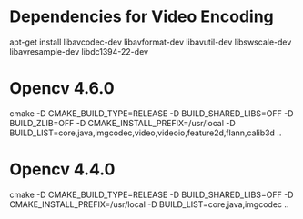 # Dependencies for Video Encoding
apt-get install libavcodec-dev libavformat-dev libavutil-dev libswscale-dev libavresample-dev libdc1394-22-dev

# Opencv 4.6.0
cmake -D CMAKE_BUILD_TYPE=RELEASE -D BUILD_SHARED_LIBS=OFF -D BUILD_ZLIB=OFF -D CMAKE_INSTALL_PREFIX=/usr/local -D BUILD_LIST=core,java,imgcodec,video,videoio,feature2d,flann,calib3d ..

# Opencv 4.4.0
cmake -D CMAKE_BUILD_TYPE=RELEASE -D BUILD_SHARED_LIBS=OFF -D CMAKE_INSTALL_PREFIX=/usr/local -D BUILD_LIST=core,java,imgcodec ..


